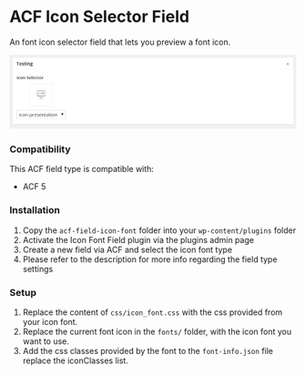 # ACF Icon Selector Field

An font icon selector field that lets you preview a font icon.

![Preview](icon-selector.png)

### Compatibility

This ACF field type is compatible with:
* ACF 5

### Installation

1. Copy the `acf-field-icon-font` folder into your `wp-content/plugins` folder
2. Activate the Icon Font Field plugin via the plugins admin page
3. Create a new field via ACF and select the icon font type
4. Please refer to the description for more info regarding the field type settings

### Setup

1. Replace the content of `css/icon_font.css` with the css provided from your icon font.
3. Replace the current font icon in the `fonts/` folder, with the icon font you want to use.
2. Add the css classes provided by the font to the `font-info.json` file replace the iconClasses list.
